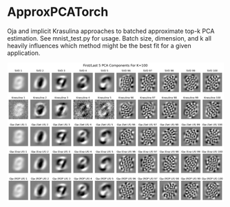 # ApproxPCATorch
Oja and implicit Krasulina approaches to batched approximate top-k PCA estimation. See mnist_test.py for usage. Batch size, dimension, and k all heavily influences which method might be the best fit for a given application.

![PCA components for SVD and four approximations](mnist_kpca_components.png)
